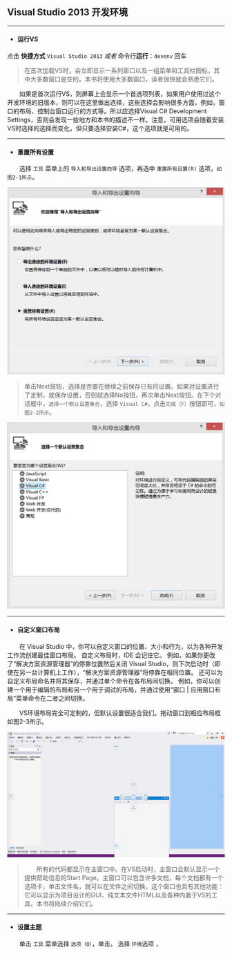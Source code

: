 ## Visual Studio 2013 开发环境

---

* #### 运行VS

点击 **快捷方式** `Visual Studio 2013` _或者_
命令行**运行**：` devenv ` 回车

>在首次加载VS时，会立即显示一系列窗口以及一组菜单和工具栏图标，其中大多数窗口是空的。本书将使用大多数窗口，读者很快就会熟悉它们。


&emsp;&emsp;如果是首次运行VS，则屏幕上会显示一个首选项列表，如果用户使用过这个开发环境的旧版本，则可以在这里做出选择，这些选择会影响很多方面，例如，窗口的布局、控制台窗口运行的方式等。所以应选择Visual C# Development Settings，否则会发现一些地方和本书的描述不一样。注意，可用选项会随着安装VS时选择的选择而变化，但只要选择安装C#，这个选项就是可用的。

---

* #### 重置所有设置


&emsp;&emsp;选择 ` 工具 ` 菜单上的 ` 导入和导出设置向导 ` 选项，再选中 ` 重置所有设置(R) ` 选项，``如图2-1所示``。

![图2-1](/assets/2-1.png)


>单击Next按钮，选择是否要在继续之前保存已有的设置。如果对设置进行了定制，就保存设置，否则就选择No按钮，再次单击Next按钮。在下个对话框中，` 选择一个默认设置集合 `，选择 ` Visual C# `，点击` 完成（F） `按钮即可，``如图2-2所示``。


![图2-2](/assets/2-2.png)

---

* #### 自定义窗口布局

&emsp;&emsp;在 Visual Studio 中，你可以自定义窗口的位置、大小和行为，以为各种开发工作流创建最佳窗口布局。 自定义布局时，IDE 会记住它。 例如，如果你更改了“解决方案资源管理器”的停靠位置然后关闭 Visual Studio，则下次启动时（即使在另一台计算机上工作），“解决方案资源管理器”将停靠在相同位置。 还可以为自定义布局命名并将其保存，并通过单个命令在各布局间切换。 例如，你可以创建一个用于编辑的布局和另一个用于调试的布局，并通过使用“窗口 | 应用窗口布局”菜单命令在二者之间切换。

&emsp;&emsp;VS环境布局完全可定制的，但默认设置很适合我们。拖动窗口到相应布局框如图2-3所示。

![图2-3](/assets/2-3.png)


>&emsp;&emsp;所有的代码都显示在主窗口中。在VS启动时，主窗口会默认显示一个提供帮助信息的Start Page。主窗口可以包含许多文档，每个文档都有一个选项卡，单击文件名，就可以在文件之间切换。这个窗口也具有其他功能：它可以显示为项目设计的GUI、纯文本文件HTML以及各种内置于VS的工具。本书将陆续介绍它们。


---

* #### 设置主题

&emsp;&emsp;单击 ` 工具 ` 菜单选择 ` 选项（O） `，单击。
选择 ` 环境 `选项 ，



































